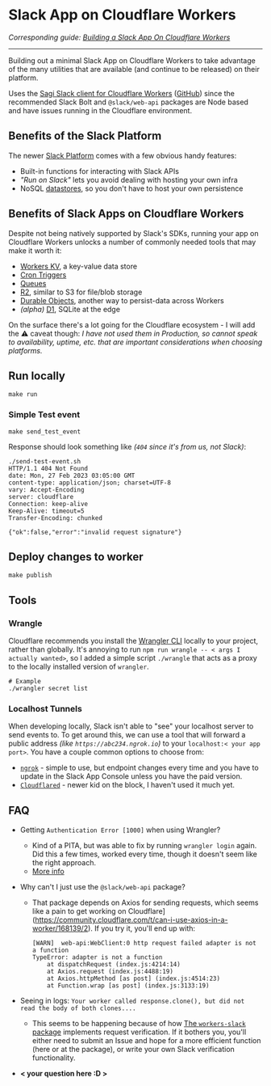 # Slack App on Cloudflare Workers

_Corresponding guide: [Building a Slack App On Cloudflare Workers](https://buildingonslack.com/docs/slack/building-a-slack-app-on-cloudflare-workers/)_

---

Building out a minimal Slack App on Cloudflare Workers to take advantage of the many utilities that are available (and continue to be released) on their platform.

Uses the [Sagi Slack client for Cloudflare Workers](https://sagi.io/slack-api-for-cloudflare-workers/) ([GitHub](https://github.com/sagi/workers-slack)) since the recommended Slack Bolt and `@slack/web-api` packages are Node based and have issues running in the Cloudflare environment.

## Benefits of the Slack Platform

The newer [Slack Platform](https://api.slack.com/future/quickstart) comes with a few obvious handy features:

- Built-in functions for interacting with Slack APIs
- _"Run on Slack"_ lets you avoid dealing with hosting your own infra
- NoSQL [datastores](https://api.slack.com/future/datastores), so you don't have to host your own persistence

## Benefits of Slack Apps on Cloudflare Workers

Despite not being natively supported by Slack's SDKs, running your app on Cloudflare Workers unlocks a number of commonly needed tools that may make it worth it:

- [Workers KV](https://developers.cloudflare.com/workers/wrangler/workers-kv/), a key-value data store
- [Cron Triggers](https://developers.cloudflare.com/workers/platform/triggers/cron-triggers/)
- [Queues](https://developers.cloudflare.com/queues/)
- [R2](https://developers.cloudflare.com/r2/), similar to S3 for file/blob storage
- [Durable Objects](https://developers.cloudflare.com/workers/learning/using-durable-objects), another way to persist-data across Workers
- _(alpha)_ [D1](https://developers.cloudflare.com/d1), SQLite at the edge

On the surface there's a lot going for the Cloudflare ecosystem - I will add the ⚠️ caveat though: _I have not used them in Production, so cannot speak to availability, uptime, etc. that are important considerations when choosing platforms._

## Run locally

```
make run
```

### Simple Test event

```
make send_test_event
```

Response should look something like _(`404` since it's from us, not Slack)_:

```
./send-test-event.sh
HTTP/1.1 404 Not Found
date: Mon, 27 Feb 2023 03:05:00 GMT
content-type: application/json; charset=UTF-8
vary: Accept-Encoding
server: cloudflare
Connection: keep-alive
Keep-Alive: timeout=5
Transfer-Encoding: chunked

{"ok":false,"error":"invalid request signature"}
```

## Deploy changes to worker

```
make publish
```

## Tools

### Wrangle

Cloudflare recommends you install the [Wrangler CLI](https://developers.cloudflare.com/workers/wrangler/install-and-update/) locally to your project, rather than globally. It's annoying to run `npm run wrangle -- < args I actually wanted>`, so I added a simple script `./wrangle` that acts as a proxy to the locally installed version of `wrangler`.

```
# Example
./wrangler secret list
```

### Localhost Tunnels

When developing locally, Slack isn't able to "see" your localhost server to send events to. To get around this, we can use a tool that will forward a public address _(like `https://abc234.ngrok.io`)_ to your `localhost:< your app port>`. You have a couple common options to choose from:

- [`ngrok`](https://ngrok.io) - simple to use, but endpoint changes every time and you have to update in the Slack App Console unless you have the paid version.
- [`Cloudflared`](https://developers.cloudflare.com/cloudflare-one/connections/connect-apps/install-and-setup/installation/) - newer kid on the block, I haven't used it much yet.

## FAQ

- Getting `Authentication Error [1000]` when using Wrangler?
  - Kind of a PITA, but was able to fix by running `wrangler login` again. Did this a few times, worked every time, though it doesn't seem like the right approach.
  - [More info](https://github.com/cloudflare/wrangler/issues/371)
- Why can't I just use the `@slack/web-api` package?
  - That package depends on Axios for sending requests, which seems like a pain to get working on Cloudflare](https://community.cloudflare.com/t/can-i-use-axios-in-a-worker/168139/2). If you try it, you'll end up with:
    ```
    [WARN]  web-api:WebClient:0 http request failed adapter is not a function
    TypeError: adapter is not a function
        at dispatchRequest (index.js:4214:14)
        at Axios.request (index.js:4488:19)
        at Axios.httpMethod [as post] (index.js:4514:23)
        at Function.wrap [as post] (index.js:3133:19)
    ```

- Seeing in logs: `Your worker called response.clone(), but did not read the body of both clones....`
  - This seems to be happening because of how [The `workers-slack` package](https://github.com/sagi/workers-slack) implements request verification. If it bothers you, you'll either need to submit an Issue and hope for a more efficient function (here or at the package), or write your own Slack verification functionality.
- **< your question here :D >**
